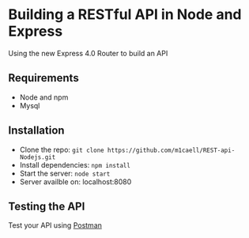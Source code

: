 # Building a RESTful API in Node and Express

Using the new Express 4.0 Router to build an API

## Requirements

- Node and npm
- Mysql

## Installation

- Clone the repo: `git clone https://github.com/m1caell/REST-api-Nodejs.git`
- Install dependencies: `npm install`
- Start the server: `node start`
- Server availble on: localhost:8080

## Testing the API
Test your API using [Postman](https://chrome.google.com/webstore/detail/postman-rest-client-packa/fhbjgbiflinjbdggehcddcbncdddomop)
